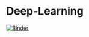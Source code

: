 # Deep-Learning


[![Binder](https://mybinder.org/badge_logo.svg)](https://mybinder.org/v2/gh/FranjoHHZ/Deep-Learning/HEAD?labpath=5-Tensorflow_Projekt-Loesung.ipynb)

